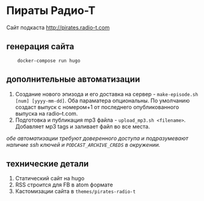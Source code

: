 # Пираты Радио-Т

Сайт подкаста http://pirates.radio-t.com

## генерация сайта

```
    docker-compose run hugo
```

## дополнительные автоматизации

1. Создание нового эпизода и его доставка на сервер - `make-episode.sh [num] [yyyy-mm-dd]`. Оба параматера опциональны. По умолчанию создаст выпуск с номером+1 от последнего опубликованного выпуска на radio–t.com.
1. Подготовка и публикация mp3 файла - `upload_mp3.sh <filename>`. Добавляет мp3 tags и заливает файл во все места.

_обе автоматизации требуют доверенного доступа и подразумевают наличие ssh ключей и `PODCAST_ARCHIVE_CREDS` в окружении._

## технические детали

1. Статический сайт на hugo
1. RSS строится для FB в atom формате
1. Кастомизации сайта в `themes/pirates-radio-t`
